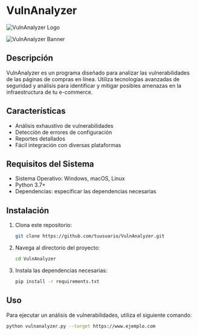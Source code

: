 # VulnAnalyzer

![VulnAnalyzer Logo](ruta/al/logotipo.png)

![VulnAnalyzer Banner](ruta/al/banner.png)

## Descripción

VulnAnalyzer es un programa diseñado para analizar las vulnerabilidades de las páginas de compras en línea. Utiliza tecnologías avanzadas de seguridad y análisis para identificar y mitigar posibles amenazas en la infraestructura de tu e-commerce.

## Características

- Análisis exhaustivo de vulnerabilidades
- Detección de errores de configuración
- Reportes detallados
- Fácil integración con diversas plataformas

## Requisitos del Sistema

- Sistema Operativo: Windows, macOS, Linux
- Python 3.7+
- Dependencias: especificar las dependencias necesarias

## Instalación

1. Clona este repositorio:
    ```bash
    git clone https://github.com/tuusuario/VulnAnalyzer.git
    ```
2. Navega al directorio del proyecto:
    ```bash
    cd VulnAnalyzer
    ```
3. Instala las dependencias necesarias:
    ```bash
    pip install -r requirements.txt
    ```

## Uso

Para ejecutar un análisis de vulnerabilidades, utiliza el siguiente comando:
```bash
python vulnanalyzer.py --target https://www.ejemplo.com
